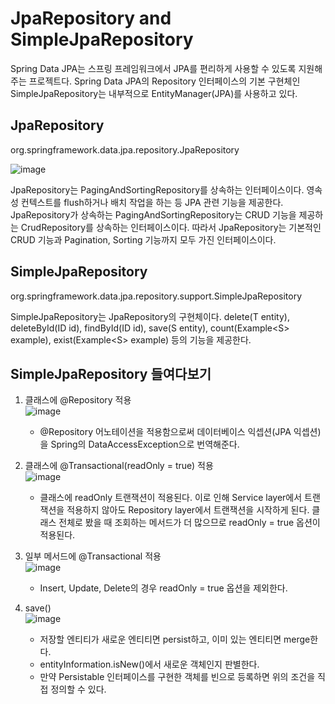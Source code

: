 # JpaRepository and SimpleJpaRepository

Spring Data JPA는 스프링 프레임워크에서 JPA를 편리하게 사용할 수 있도록 지원해주는 프로젝트다. Spring Data JPA의 Repository 인터페이스의 기본 구현체인 SimpleJpaRepository는 내부적으로 EntityManager(JPA)를 사용하고 있다.

## JpaRepository
org.springframework.data.jpa.repository.JpaRepository  

![image](https://postfiles.pstatic.net/MjAyMTA2MTVfMTIy/MDAxNjIzNzYwMTE3MDc3.p_RvMcSKtr49EtA0sI9YmWmZb2nWOhtHKXQjoobADj8g.PSLsDnD6HbE-NB5h0rD7My2CbmXPRnD6EmRSxBH9dcIg.PNG.y_jaein/image.png?type=w966)  

JpaRepository는 PagingAndSortingRepository를 상속하는 인터페이스이다. 영속성 컨텍스트를 flush하거나 배치 작업을 하는 등 JPA 관련 기능을 제공한다. JpaRepository가 상속하는 PagingAndSortingRepository는 CRUD 기능을 제공하는 CrudRepository를 상속하는 인터페이스이다. 따라서 JpaRepository는 기본적인 CRUD 기능과 Pagination, Sorting 기능까지 모두 가진 인터페이스이다. 

## SimpleJpaRepository
org.springframework.data.jpa.repository.support.SimpleJpaRepository    

SimpleJpaRepository는 JpaRepository의 구현체이다. delete(T entity), deleteById(ID id), findById(ID id), save(S entity), count(Example<S\> example), exist(Example<S\> example) 등의 기능을 제공한다.  

## SimpleJpaRepository 들여다보기
1. 클래스에 @Repository 적용  
   ![image](https://postfiles.pstatic.net/MjAyMTA2MTVfMTY5/MDAxNjIzNzU5OTgwMjg0.59AtHl7yYbTG84QwRGANNnmQalRnE4Hvz6vAuEX8RfAg.VVyFi6aA8O_5MVtoipt0bwDmbIJIZhTFhaScyQ7Vk_Ug.PNG.y_jaein/image.png?type=w966)  
    - @Repository 어노테이션을 적용함으로써 데이터베이스 익셉션(JPA 익셉션)을 Spring의 DataAccessException으로 번역해준다.  


2. 클래스에 @Transactional(readOnly = true) 적용  
   ![image](https://postfiles.pstatic.net/MjAyMTA2MTVfNTAg/MDAxNjIzNzYwMDI5ODk1.r2Cu9xTrYgpO59JU__E-ArnBEfy8YzdUqMMjE7_cJ0sg.q89p2d71ZTnt0Xd0rHPreB_2nE9TAHIjpQV_zQ42hbYg.PNG.y_jaein/image.png?type=w966)  
    - 클래스에 readOnly 트랜잭션이 적용된다. 이로 인해 Service layer에서 트랜잭션을 적용하지 않아도 Repository layer에서 트랜잭션을 시작하게 된다. 클래스 전체로 봤을 때 조회하는 메서드가 더 많으므로 readOnly = true 옵션이 적용된다.      


3. 일부 메서드에 @Transactional 적용  
   ![image](https://postfiles.pstatic.net/MjAyMTA2MTVfNjUg/MDAxNjIzNzYwMDE0NDUy.RkJRL26hx_rXr_sYTPxBUlQ4a6tb1NB_uKMJjfvyY6Ug.dby9AiKLtGkRBcVUGCpJsgZv0FGWZ1acxXh47CwJlusg.PNG.y_jaein/image.png?type=w966)  
    - Insert, Update, Delete의 경우 readOnly = true 옵션을 제외한다.  
   

4. save()  
   ![image](https://postfiles.pstatic.net/MjAyMTA2MTVfMTYg/MDAxNjIzNzYwMDAzNzU1.jHOTrgtX-3g9YpOG1PDbluUfOM-Bn0TVdltIaNnx4Ocg.CUJ3x_rrd90uirwbJFXtflAlRbHWWnhRrGm2jkNjx34g.PNG.y_jaein/image.png?type=w966)  
    - 저장할 엔티티가 새로운 엔티티면 persist하고, 이미 있는 엔티티면 merge한다.  
    - entityInformation.isNew()에서 새로운 객체인지 판별한다.  
    - 만약 Persistable 인터페이스를 구현한 객체를 빈으로 등록하면 위의 조건을 직접 정의할 수 있다.  
